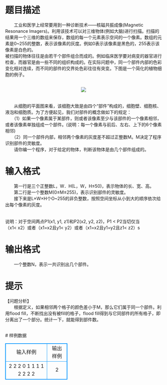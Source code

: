 # 

 
 # 题目描述 
<p>
　　工业和医学上经常要用到一种诊断技术——核磁共振成像(Magnetic Resonance Imagers)。利用该技术可以对三维物体(例如大脑)进行扫描。扫描的结果用一个三维的数组来保存，数组的每一个元素表示空间的一个像素。数组的元素是0~255的整数，表示该像素的灰度。例如0表示该像素是黑色的，255表示该像素是白色的。<br>被扫描的物体往往是由若干个部件组合而成的。例如临床医学要对病变的器官进行检查，而器官是由一些不同的组织构成的。在实际问题中，同一个部件内部的色彩变化相对连续，而不同的部件的交界处色彩往往有突变。下图是一个简化的植物细胞的例子。<br><br><center><img src="/source/joyoi/tyvj-2875/img/aHR0cDovL3d3dy5qb3lvaS5jbi9wcm9ibGVtL3R5dmotMjg3NS9wcm9ibGVtc19pbWFnZXMvMTI0Mi8xLmJtcA==.bmp"></img></center><br><br>　　从细胞的平面图来看，该细胞大致是由四个“部件”构成的，细胞壁、细胞核、液泡和细胞质。为了方便起见，我们对部件的概念做如下的规定：<br>　　（1）如果一个像素属于某部件，则或者该像素至少与该部件的一个像素相邻，或者该像素单独组成一个部件。(说明：每一个像素与前后、左右、上下的6个像素相邻)<br>　　（2）同一个部件内部，相邻两个像素的灰度差不超过正整数M。M决定了程序识别部件的灵敏度。<br>　　请你编一个程序，对于给定的物体，判断该物体是由几个部件组成的。<br></p> 

 
 # 输入格式 
<p>
　　第一行是三个正整数L，W．H(L，W，H≤50)，表示物体的长、宽、高。<br>　　第二行是一个整数M(0≤M≤255)，表示识别部件的灵敏度。<br>　　接下来是L×W×H个O~255的非负整数，按照空间坐标从小到大的顺序依次给出每个像素的灰度。<br><br><br>说明：对于空间两点P1(x1, y1, z1)和P2(x2, y2, z2)，P1 < P2当切仅当<br>（x1< x2）或者（x1=x2且y1< y2）或者（x1=x2且y1=y2且z1< z2）s<br></p> 

 
 # 输出格式 
<p>
　　一个整数N，表示一共识别出几个部件。</p> 

 
 # 提示 
<p>
【问题分析】<br>　　根据定义，如果相邻两个格子的颜色差小于M，那么它们属于同一个部件。利用flood fill，不断找出没有被fill的格子，flood fill得到与它同部件的所有格子，即分离出了一个部分。统计一下，就能得到部件数。<br> <br></p> 
# 样例数据
<style>
        table,table tr th, table tr td { border:1px solid #0094ff; }
        table { width: 200px; min-height: 25px; line-height: 25px; text-align: center; border-collapse: collapse;}   
    </style>
<table>
	<tr>
		<td>输入样例</td>
		<td>输出样例</td>
	</tr>
<tr><td>2 2 2					
0
1 1 1 1 2 2 2 2
</td><td>2</td></tr></table>
